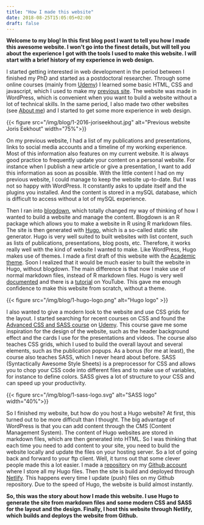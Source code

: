 ```yaml
---
title: "How I made this website"
date: 2018-08-25T15:05:05+02:00
draft: false
---
```


**Welcome to my blog! In this first blog post I want to tell you how I made this awesome website. I won't go into the finest details, but will tell you about the experience I got with the tools I used to make this website. I will start with a brief history of my experience in web design.**

I started getting interested in web development in the period between I finished my PhD and started as a postdoctoral researcher. Through some online courses (mainly from [Udemy](https://www.udemy.com/)) I learned some basic HTML, CSS and javascript, which I used to make my [previous site](https://web.archive.org/web/20161025044942/http://www.joriseekhout.com/). The website was made in WordPress, which is convenient when you want to build a website without a lot of technical skills. In the same period, I also made two other websites (see [About me](/about-me/)) and I started to get some more experience in web design. 

{{< figure src="/img/blog/1-2016-joriseekhout.jpg" alt="Previous website Joris Eekhout" width="75%">}}

On my previous website, I had a list of my publications and presentations, links to social media accounts and a timeline of my working experience. Most of this information also features on my current website. It is always good practice to frequently update your content on a personal website. For instance when I publish a new article or give a presentation, I want to add this information as soon as possible. With the little content I had on my previous website, I could manage to keep the website up-to-date. But I was not so happy with WordPress. It constantly asks to update itself and the plugins you installed. And the content is stored in a mySQL database, which is difficult to access without a lot of mySQL experience.

Then I ran into [blogdown](https://bookdown.org/yihui/blogdown/), which totally changed my way of thinking of how I wanted to build a website and manage the content. Blogdown is an R package which allows you to make a website in R using R markdown files. The site is then generated with [Hugo](https://gohugo.io/), which is a so-called static site generator. Hugo is very well suited to built websites with list content, such as lists of publications, presentations, blog posts, etc. Therefore, it works really well with the kind of website I wanted to make. Like WordPress, Hugo makes use of themes. I made a first draft of this website with the [Academic theme](https://themes.gohugo.io/academic/). Soon I realized that it would be much easier to built the website in Hugo, without blogdown. The main difference is that now I make use of normal markdown files, instead of R markdown files. Hugo is very well [documented](https://gohugo.io/documentation/) and there is a [tutorial](https://www.youtube.com/watch?v=qtIqKaDlqXo) on YouTube. This gave me enough confidence to make this website from scratch, without a theme. 

{{< figure src="/img/blog/1-hugo-logo.png" alt="Hugo logo" >}}

I also wanted to give a modern look to the website and use CSS grids for the layout. I started searching for recent courses on CSS and found the [Advanced CSS and SASS course](https://www.udemy.com/advanced-css-and-sass/) on [Udemy](https://www.udemy.com/). This course gave me some inspiration for the design of the website, such as the header background effect and the cards I use for the presentations and videos. The course also teaches CSS grids, which I used to build the overall layout and several elements, such as the publication popups. As a bonus (for me at least), the course also teaches SASS, which I never heard about before. SASS (Syntactically Awesome Style Sheets) is a preprocessor for CSS and allows you to chop your CSS code into different files and to make use of variables, for instance to define colors. SASS gives a lot of structure to your CSS and can speed up your productivity. 

{{< figure src="/img/blog/1-sass-logo.svg" alt="SASS logo" width="40%">}}

So I finished my website, but how do you host a Hugo website? At first, this turned out to be more difficult than I thought. The big advantage of WordPress is that you can add content through the CMS (Content Management System). The content of Hugo websites are stored in markdown files, which are then generated into HTML. So I was thinking that each time you need to add content to your site, you need to build the website locally and update the files on your hosting server. So a lot of going back and forward to your ftp client. Well, it turns out that some clever people made this a lot easier. I made a [repository](https://github.com/JorisEekhout/joriseekhout.com) on my [Github account](https://github.com/JorisEekhout/) where I store all my Hugo files. Then the site is build and deployed through [Netlify](https://www.netlify.com/). This happens every time I update (push) files on my Github repository. Due to the speed of Hugo, the website is build almost instantly.

**So, this was the story about how I made this website. I use Hugo to generate the site from markdown files and some modern CSS and SASS for the layout and the design. Finally, I host this website through Netlify, which builds and deploys the website from Github.**
